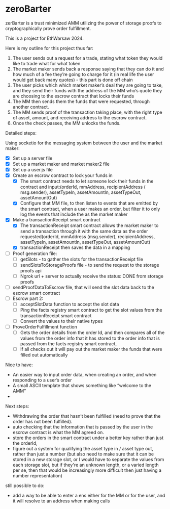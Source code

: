 # zeroBarter
zerBarter is a trust minimized AMM utilizing the power of storage proofs to cryptographically prove order fulfillment.

This is a project for EthWarsaw 2024. 

Here is my outline for this project thus far: 

1. The user sends out a request for a trade, stating what token they would like to trade what for what token 
2. The market maker sends back a response saying that they can do it and how much of a fee they’re going to charge for it (in real life the user would get back many quotes) - this part is done off chain 
3. The user picks which which market maker’s deal they are going to take, and they send their funds with the address of the MM who’s quote they are choosing to the escrow contract that locks their funds 
4. The MM then sends them the funds that were requested, through another  contract. 
5. The MM sends proof of the transaction taking place, with the right type of asset, amount, and receiving address to the escrow contract. 
6. Once the check passes, the MM unlocks the funds. 


Detailed steps: 

Using socketio for the messaging system between the user and the market maker: 
- [X] Set up a server file 
- [X] Set up a market maker and market maker2 file 
- [X] Set up a user.js file 
- [X] Create an escrow contract to lock your funds in
    - [X] The smart contract needs to let someone lock their funds in the contract and input:(orderId, mmAddress, recipientAddress ( msg.sender), assetTypeIn, assetAmountIn, assetTypeOut, assetAmountOut)
    - [X] Configure that MM file, to then listen to events that are emitted by the smart contract, when a user makes an order, but filter it to only log the events that include the as the market maker 
- [X] Make a transactionReceipt smart contract 
    - [X] The transactionReceipt smart contract allows the market maker to send a transaction through it with the same data as the order requested(orderId, mmAddress (msg.sender), recipientAddress, assetTypeIn, assetAmountIn, assetTypeOut, assetAmountOut)
    - [X] transactionReceipt then saves the data in a mapping 
- [ ] Proof generation file: 
    - [ ] getSlots - to gather the slots for the transactionReceipt file 
    - [ ] sendSlotsToStorageProofs file - to send the request to the storage proofs api
    - [ ] Ngrok url + server to actually receive the status: DONE from storage proofs 
- [ ] sendProofDataToEscrow file, that will send the slot data back to the escrow smart contract 
- [ ] Escrow part 2: 
    - [ ] acceptSlotData function to accept the slot data
    - [ ] Ping the facts registry smart contract to get the slot values from the transactionReceipt smart contract 
    - [ ] Convert the values to their native types
- [ ] ProveOrderFulfillment function 
    - [ ] Gets the order details from the order Id, and then compares all of the values from the order info that it has stored to the order info that is passed from the facts registry smart contract, 
    - [ ] If all checks out it will pay out the market maker the funds that were filled out automatically 

Nice to have: 
- An easier way to input order data, when creating an order, and when responding to a user’s order
- A small ASCII template that shows something like “welcome to the AMM” 
- 

Next steps: 
- Withdrawing the order that hasn’t been fulfilled (need to prove that the order has not been fulfilled).
- auto checking that the information that is passed by the user in the escrow contract is what the MM agreed on. 
- store the orders in the smart contract under a better key rather than just the orderId, 
- figure out a system for qualifying the asset type in / asset type out, rather than just a number (but also need to make sure that it can be stored in a new storage slot, or I would have to separate the values from each storage slot, but if they're an unknown length, or a varied length per se, then that would be increasingly more difficult then just having a number representation)  

still possible to do: 
- add a way to be able to enter a ens either for the MM or for the user, and it will resolve to an address when making calls 


